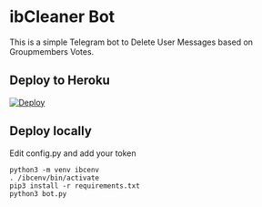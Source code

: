 # ibCleaner Bot

This is a simple Telegram bot to Delete User Messages based on Groupmembers Votes.


## Deploy to Heroku

[![Deploy](https://www.herokucdn.com/deploy/button.svg)](https://heroku.com/deploy?template=https://github.com/samadii/ibcleanerbot)


## Deploy locally

Edit config.py and add your token

```
python3 -m venv ibcenv
. /ibcenv/bin/activate
pip3 install -r requirements.txt
python3 bot.py
```

